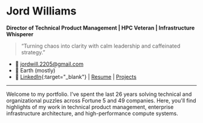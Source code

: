 # Jord Williams
**Director of Technical Product Management | HPC Veteran | Infrastructure Whisperer**

> “Turning chaos into clarity with calm leadership and caffeinated strategy.”

- 📧 jordwill.2205@gmail.com 
- 📍 Earth (mostly)  
- 🔗 [LinkedIn](https://www.linkedin.com/in/jordanna-williams-011579aa/){:target="_blank"} | [Resume](./resume.md) | [Projects](./projects.md)

---

Welcome to my portfolio. I’ve spent the last 26 years solving technical and organizational puzzles across Fortune 5 and 49 companies. Here, you'll find highlights of my work in technical product management, enterprise infrastructure architecture, and high-performance compute systems.
